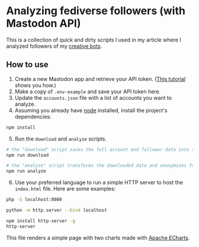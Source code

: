 # Analyzing fediverse followers (with Mastodon API)

This is a collection of quick and dirty scripts I used in my article where I analyzed followers of my [creative bots](https://stefans-creative-bots.glitch.me/).


## How to use

1. Create a new Mastodon app and retrieve your API token. ([This tutorial](https://botwiki.org/resource/tutorial/how-to-make-a-mastodon-botsin-space-app-bot/) shows you how.)
2. Make a copy of `.env-example` and save your API token here.
3. Update the `accounts.json` file with a list of accounts you want to analyze.
4. Assuming you already have [node](https://nodejs.org/en/download/current) installed, install the project's dependencies:

```sh
npm install
```

5. Run the `download` and `analyze` scripts. 

```sh
# the "download" script saves the full account and follower data into the data-full folder
npm run download

# the "analyze" script transforms the downloaded data and anonymizes follower information
npm run analyze
```

6. Use your preferred language to run a simple HTTP server to host the `index.html` file. Here are some examples:

```sh
php -S localhost:8080
```

```sh
python -m http.server --bind localhost
```

```sh
npm install http-server -g
http-server
```

This file renders a simple page with two charts made with [Apache ECharts](https://echarts.apache.org/examples/en/index.html).
